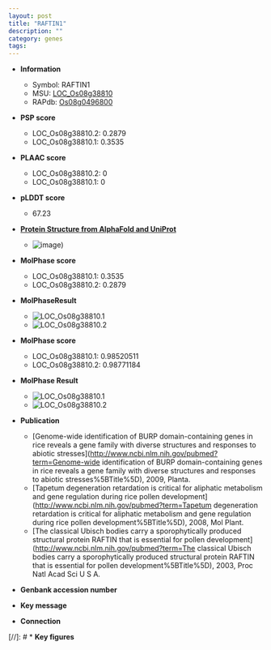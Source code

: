 ```yaml
---
layout: post
title: "RAFTIN1"
description: ""
category: genes
tags: 
---
```


* **Information**  
    + Symbol: RAFTIN1  
    + MSU: [LOC_Os08g38810](http://rice.plantbiology.msu.edu/cgi-bin/ORF_infopage.cgi?orf=LOC_Os08g38810)  
    + RAPdb: [Os08g0496800](http://rapdb.dna.affrc.go.jp/viewer/gbrowse_details/irgsp1?name=Os08g0496800)  

* **PSP score**  
    + LOC_Os08g38810.2: 0.2879 
    + LOC_Os08g38810.1: 0.3535 

* **PLAAC score**  
    + LOC_Os08g38810.2: 0 
    + LOC_Os08g38810.1: 0 

* **pLDDT score**
    + 67.23

* **[Protein Structure from AlphaFold and UniProt](https://www.uniprot.org/uniprotkb/Q7F8U7/entry#structure)**
    + ![image](https://ricepsp.github.io/images/Q7/AF-Q7F8U7-F1.png))

* **MolPhase score**
    + LOC_Os08g38810.1: 0.3535
    + LOC_Os08g38810.2: 0.2879

* **MolPhaseResult**
    + ![LOC_Os08g38810.1](https://ricepsp.github.io/pictures/LOC_Os08g/LOC_Os08g38810.1.png)
    + ![LOC_Os08g38810.2](https://ricepsp.github.io/pictures/LOC_Os08g/LOC_Os08g38810.2.png)

* **MolPhase score**
    + LOC_Os08g38810.1: 0.98520511
    + LOC_Os08g38810.2: 0.98771184

* **MolPhase Result**
    + ![LOC_Os08g38810.1](https://304243504.github.io/Pictures/LOC_Os08g/LOC_Os08g38810.1.png)
    + ![LOC_Os08g38810.2](https://304243504.github.io/Pictures/LOC_Os08g/LOC_Os08g38810.2.png)

* **Publication**  
    + [Genome-wide identification of BURP domain-containing genes in rice reveals a gene family with diverse structures and responses to abiotic stresses](http://www.ncbi.nlm.nih.gov/pubmed?term=Genome-wide identification of BURP domain-containing genes in rice reveals a gene family with diverse structures and responses to abiotic stresses%5BTitle%5D), 2009, Planta.
    + [Tapetum degeneration retardation is critical for aliphatic metabolism and gene regulation during rice pollen development](http://www.ncbi.nlm.nih.gov/pubmed?term=Tapetum degeneration retardation is critical for aliphatic metabolism and gene regulation during rice pollen development%5BTitle%5D), 2008, Mol Plant.
    + [The classical Ubisch bodies carry a sporophytically produced structural protein RAFTIN that is essential for pollen development](http://www.ncbi.nlm.nih.gov/pubmed?term=The classical Ubisch bodies carry a sporophytically produced structural protein RAFTIN that is essential for pollen development%5BTitle%5D), 2003, Proc Natl Acad Sci U S A.

* **Genbank accession number**  

* **Key message**  

* **Connection**  

[//]: # * **Key figures**  


